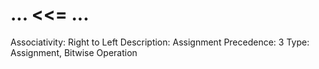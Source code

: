 # ... <<= ...

Associativity: Right to Left
Description: Assignment
Precedence: 3
Type: Assignment, Bitwise Operation